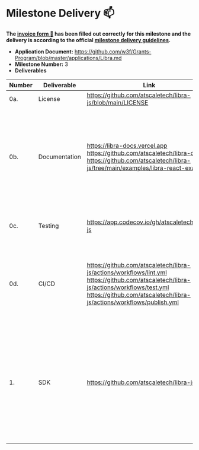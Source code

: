 # Milestone Delivery :mailbox:

**The [invoice form :pencil:](https://docs.google.com/forms/d/e/1FAIpQLSfmNYaoCgrxyhzgoKQ0ynQvnNRoTmgApz9NrMp-hd8mhIiO0A/viewform) has been filled out correctly for this milestone and the delivery is according to the official [milestone delivery guidelines](https://github.com/w3f/Grants-Program/blob/master/docs/milestone-deliverables-guidelines.md).**

- **Application Document:** https://github.com/w3f/Grants-Program/blob/master/applications/Libra.md
- **Milestone Number:** 3
- **Deliverables**

| Number | Deliverable   | Link                                                                                                                                                                                                        | Notes                                                                                                                                                                                                 |
| ------ | ------------- | ----------------------------------------------------------------------------------------------------------------------------------------------------------------------------------------------------------- | ----------------------------------------------------------------------------------------------------------------------------------------------------------------------------------------------------- |
| 0a.    | License       | https://github.com/atscaletech/libra-js/blob/main/LICENSE                                                                                                                                                   |
| 0b.    | Documentation | https://libra-docs.vercel.app https://github.com/atscaletech/libra-docs https://github.com/atscaletech/libra-js/tree/main/examples/libra-react-example                                                      | The documentation is about the basic concepts, functions specs, and samples of how to use SDK to integrate with the Libra Network.                                                                    |
| 0c.    | Testing       | https://app.codecov.io/gh/atscaletech/libra-js                                                                                                                                                              | The unit tests and integration tests will cover at least 70% of the code.                                                                                                                             |
| 0d.    | CI/CD         | https://github.com/atscaletech/libra-js/actions/workflows/lint.yml https://github.com/atscaletech/libra-js/actions/workflows/test.yml https://github.com/atscaletech/libra-js/actions/workflows/publish.yml | The lint, tests, and release will run automatically on the Github actions. If a new version is available, it will be published on NPM.                                                                |
| 1.     | SDK           | https://github.com/atscaletech/libra-js                                                                                                                                                                     | The set of Javascript libraries and utils that help front-end developers easy to integrate their web app with the Libra network. The specification of the SDK is listed in the project detail session |
